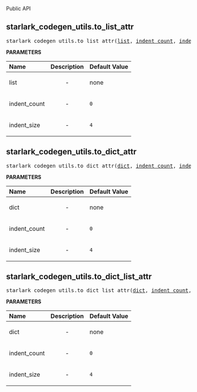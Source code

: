 <!-- Generated with Stardoc: http://skydoc.bazel.build -->

Public API

<a id="#starlark_codegen_utils.to_list_attr"></a>

## starlark_codegen_utils.to_list_attr

<pre>
starlark_codegen_utils.to_list_attr(<a href="#starlark_codegen_utils.to_list_attr-list">list</a>, <a href="#starlark_codegen_utils.to_list_attr-indent_count">indent_count</a>, <a href="#starlark_codegen_utils.to_list_attr-indent_size">indent_size</a>)
</pre>



**PARAMETERS**


| Name  | Description | Default Value |
| :------------- | :------------- | :------------- |
| <a id="starlark_codegen_utils.to_list_attr-list"></a>list |  <p align="center"> - </p>   |  none |
| <a id="starlark_codegen_utils.to_list_attr-indent_count"></a>indent_count |  <p align="center"> - </p>   |  <code>0</code> |
| <a id="starlark_codegen_utils.to_list_attr-indent_size"></a>indent_size |  <p align="center"> - </p>   |  <code>4</code> |


<a id="#starlark_codegen_utils.to_dict_attr"></a>

## starlark_codegen_utils.to_dict_attr

<pre>
starlark_codegen_utils.to_dict_attr(<a href="#starlark_codegen_utils.to_dict_attr-dict">dict</a>, <a href="#starlark_codegen_utils.to_dict_attr-indent_count">indent_count</a>, <a href="#starlark_codegen_utils.to_dict_attr-indent_size">indent_size</a>)
</pre>



**PARAMETERS**


| Name  | Description | Default Value |
| :------------- | :------------- | :------------- |
| <a id="starlark_codegen_utils.to_dict_attr-dict"></a>dict |  <p align="center"> - </p>   |  none |
| <a id="starlark_codegen_utils.to_dict_attr-indent_count"></a>indent_count |  <p align="center"> - </p>   |  <code>0</code> |
| <a id="starlark_codegen_utils.to_dict_attr-indent_size"></a>indent_size |  <p align="center"> - </p>   |  <code>4</code> |


<a id="#starlark_codegen_utils.to_dict_list_attr"></a>

## starlark_codegen_utils.to_dict_list_attr

<pre>
starlark_codegen_utils.to_dict_list_attr(<a href="#starlark_codegen_utils.to_dict_list_attr-dict">dict</a>, <a href="#starlark_codegen_utils.to_dict_list_attr-indent_count">indent_count</a>, <a href="#starlark_codegen_utils.to_dict_list_attr-indent_size">indent_size</a>)
</pre>



**PARAMETERS**


| Name  | Description | Default Value |
| :------------- | :------------- | :------------- |
| <a id="starlark_codegen_utils.to_dict_list_attr-dict"></a>dict |  <p align="center"> - </p>   |  none |
| <a id="starlark_codegen_utils.to_dict_list_attr-indent_count"></a>indent_count |  <p align="center"> - </p>   |  <code>0</code> |
| <a id="starlark_codegen_utils.to_dict_list_attr-indent_size"></a>indent_size |  <p align="center"> - </p>   |  <code>4</code> |


